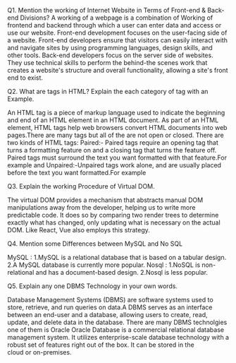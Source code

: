 Q1. Mention the working of Internet Website in Terms of Front-end & Back-end Divisions? A working of a webpage is a combination of Working of frontend and backend through which a user can enter data and access or use our website. Front-end development focuses on the user-facing side of a website. Front-end developers ensure that visitors can easily interact with and navigate sites by using programming languages, design skills, and other tools. Back-end developers focus on the server side of websites. They use technical skills to perform the behind-the scenes work that creates a website's structure and overall functionality, allowing a site's front end to exist.

Q2. What are tags in HTML? Explain the each category of tag with an Example.

An HTML tag is a piece of markup language used to indicate the beginning and end of an HTML element in an HTML document. As part of an HTML element, HTML tags help web browsers convert HTML documents into web pages.There are many tags but all of the are not open or closed. There are two kinds of HTML tags: Paired:- Paired tags require an opening tag that turns a formatting feature on and a closing tag that turns the feature off. Paired tags must surround the text you want formatted with that feature.For example and Unpaired:-Unpaired tags work alone, and are usually placed before the text you want formatted.For example

Q3. Explain the working Procedure of Virtual DOM.

The virtual DOM provides a mechanism that abstracts manual DOM manipulations away from the developer, helping us to write more predictable code. It does so by comparing two render trees to determine exactly what has changed, only updating what is necessary on the actual DOM. Like React, Vue also employs this strategy.

Q4. Mention some Differences between MySQL and No SQL

MySQL :
1.MySQL is a relational database that is based on a tabular design.
2.A MySQL database is currently more popular.
Nosql :
1.NoSQL is non-relational and has a document-based design.
2.Nosql is less popular.

Q5. Explain any one DBMS Technology in your own words.

Database Management Systems (DBMS) are software systems used to store, retrieve, and run queries on data.A DBMS serves as an interface between an end-user and a database, allowing users to create, read, update, and delete data in the database. There are many DBMS technolgies one of them is Oracle Oracle Database is a commercial relational database management system. It utilizes enterprise-scale database technology with a robust set of features right out of the box. It can be stored in the cloud or on-premises.
